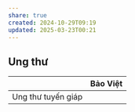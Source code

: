 ```yaml
---
share: true
created: 2024-10-29T09:19
updated: 2025-03-23T00:21
---
```

## Ung thư
|                    | Bảo Việt |
| ------------------ | -------- |
| Ung thư tuyến giáp |          |